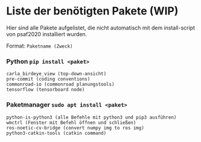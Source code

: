 # Liste der benötigten Pakete (WIP)

Hier sind alle Pakete aufgelistet, die nicht automatisch mit dem install-script von psaf2020 installiert wurden.

Format: ```Paketname (Zweck)```

### Python ```pip install <paket>```
```
carla_birdeye_view (top-down-ansicht)
pre-commit (coding conventions)
commonroad-io (commonroad planungstools)
tensorflow (tensorboard node)
```
### Paketmanager ```sudo apt install <paket>```
```
python-is-python3 (alle Befehle mit python3 und pip3 ausführen)
wmctrl (Fenster mit Befehl öffnen und schließen)
ros-noetic-cv-bridge (convert numpy img to ros img)
python3-catkin-tools (catkin command)
```
